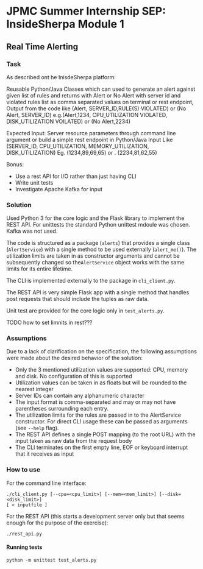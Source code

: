 # JPMC Summer Internship SEP: InsideSherpa Module 1
## Real Time Alerting

### Task

As described ont he InisdeSherpa platform:

Reusable Python/Java Classes which can used to generate an alert against given 
list of rules and returns with Alert or No Alert with server id and violated 
rules list as comma separated values on terminal or rest endpoint,
Output from the code like (Alert, SERVER_ID,RULE(S) VIOLATED) or 
(No Alert, SERVER_ID)
e.g.(Alert,1234, CPU_UTILIZATION VIOLATED, DISK_UTILIZATION VOILATED) or 
(No Alert,2234) 

Expected Input:
Server resource parameters through command line argument or build a simple 
rest endpoint in Python/Java
Input Like (SERVER_ID, CPU_UTILIZATION, MEMORY_UTILIZATION, DISK_UTILIZATION)
Eg. (1234,89,69,65) or . (2234,81,62,55)

Bonus:
- Use a rest API for I/O rather than just having CLI
- Write unit tests
- Investigate Apache Kafka for input 

### Solution

Used Python 3 for the core logic and the Flask library to implement the REST 
API. For unittests the standard Python unittest mdoule was chosen. Kafka was 
not used.

The code is structured as a package (`alerts`) that provides a single class 
(`AlertService`) with a single method to be used externally (`alert_me()`).
The utilization limits are taken in as constructor arguments and cannot be 
subsequently changed so the`AlertService` object works with the same limits 
for its entire lifetime.

The CLI is implemented externally to the package in `cli_client.py`.

The REST API is very simple Flask app with a single method that handles post 
requests that should include the tuples as raw data.

Unit test are provided for the core logic only in `test_alerts.py`.

TODO how to set limnits in rest???

### Assumptions

Due to a lack of clarification on the specification, the following assumptions 
were made about the desired behavior of the solution:

* Only the 3 mentioned utilization values are supported: CPU, memory and disk. 
No configuration of this is supported
* Utilization values can be taken in as floats but will be rounded to the 
nearest integer
* Server IDs can contain any alphanumeric character
* The input format is comma-separated and may or may not have parentheses 
surrounding each entry.
* The utilization limits for the rules are passed in to the AlertService 
constructor. For direct CLI usage these can be passed as arguments (see 
`--help` flag).
* The REST API defines a single POST mapping (to the root URL) with the input 
taken as raw data from the request body
* The CLI terminates on the first empty line, EOF or keyboard interrupt that 
it receives as input

### How to use

For the command line interface:

```
./cli_client.py [--cpu=<cpu_limit>] [--mem=<mem_limit>] [--disk=<disk_limit>] 
[ < inputfile ]
```

For the REST API (this starts a development server only but that seems enough 
for the purpose of the exercise):

```
./rest_api.py
```

#### Running tests

```
python -m unittest test_alerts.py
```
